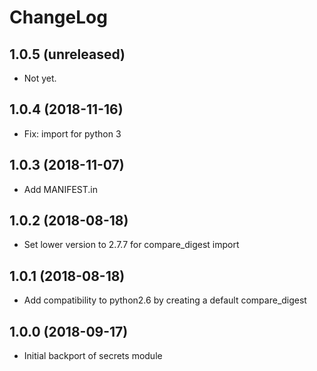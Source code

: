 ChangeLog
=========

1.0.5 (unreleased)
------------------

* Not yet.

1.0.4 (2018-11-16)
------------------

* Fix: import for python 3

1.0.3 (2018-11-07)
------------------

* Add MANIFEST.in

1.0.2 (2018-08-18)
------------------

* Set lower version to 2.7.7 for compare_digest import

1.0.1 (2018-08-18)
------------------

* Add compatibility to python2.6 by creating a default compare_digest

1.0.0 (2018-09-17)
------------------

* Initial backport of secrets module
